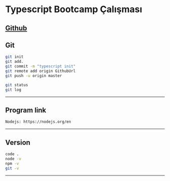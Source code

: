 # Typescript Bootcamp Çalışması

## [Github]()

## Git

```sh
git init
git add.
git commit -m "typescript init"
git remote add origin GithubUrl
git push -u origin master

git status
git log
```

---

## Program link

```sh
Nodejs: https://nodejs.org/en
```

---

## Version

```sh
code .
node -v
npm -v
git -v
```

---

